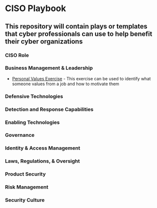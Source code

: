 # CISO Playbook
This repository will contain plays or templates that cyber professionals can use to help benefit their cyber organizations
---
### CISO Role<br>
### Business Management & Leadership<br>
- [Personal Values Exercise](https://docs.google.com/document/d/1M19JkXAp_fkxHpgHB21pkq28UntJkcLE/edit?usp=sharing&ouid=104989998442085477687&rtpof=true&sd=true) - This exercise can be used to identify what someone values from a job and how to motivate them 
### Defensive Technologies<br>
### Detection and Response Capabilities<br>
### Enabling Technologies<br>
### Governance<br>
### Identity & Access Management<br>
### Laws, Regulations, & Oversight<br>
### Product Security<br>
### Risk Management<br>
### Security Culture<br>
